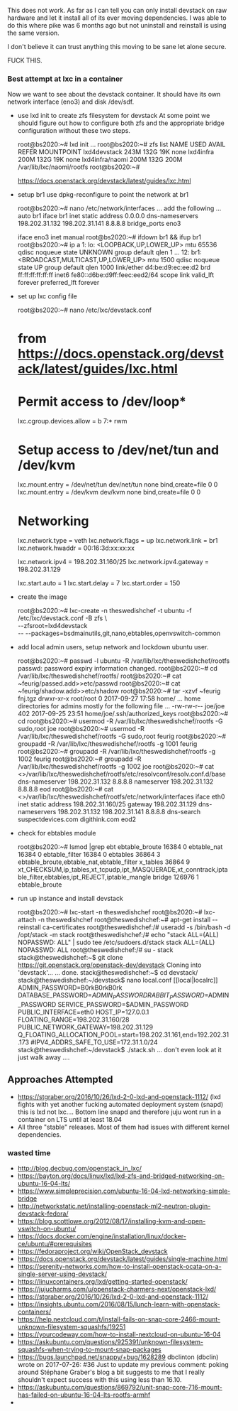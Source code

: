 This does not work. As far as I can tell you can only install devstack on raw hardware and let it install all of its ever moving dependencies. I was able to do this where pike was 6 months ago but not uninstall and reinstall is using the same version. 

I don't believe it can trust anything this moving to be sane let alone secure.

FUCK THIS.

### Best attempt at lxc in a container

Now we want to see about the devstack container. It should have its own network interface (eno3) and disk /dev/sdf.
* use lxd init to create zfs filesystem for devstack
  At some point we should figure out how to configure both zfs and the appropriate bridge configuration without these two steps.
	
	root@bs2020:~# lxd init
	...
	root@bs2020:~# zfs list
	NAME                          USED  AVAIL  REFER  MOUNTPOINT
	lxd4devstack                  243M   132G    19K  none
	lxd4infra                     200M   132G    19K  none
	lxd4infra/naomi               200M   132G   200M  /var/lib/lxc/naomi/rootfs
	root@bs2020:~# 
	
	https://docs.openstack.org/devstack/latest/guides/lxc.html
	

* setup br1 use dpkg-reconfigure to point the network at br1 
	
	root@bs2020:~# nano /etc/network/interfaces
	... add the following ...
	auto br1
	iface br1 inet static
	    address 0.0.0.0
	    dns-nameservers 198.202.31.132 198.202.31.141 8.8.8.8
	    bridge_ports eno3
	
	iface eno3 inet manual
	root@bs2020:~# ifdown br1 && ifup br1
	root@bs2020:~# ip a
	1: lo: <LOOPBACK,UP,LOWER_UP> mtu 65536 qdisc noqueue state UNKNOWN group default qlen 1
	...
	12: br1: <BROADCAST,MULTICAST,UP,LOWER_UP> mtu 1500 qdisc noqueue state UP group default qlen 1000
	    link/ether d4:be:d9:ec:ee:d2 brd ff:ff:ff:ff:ff:ff
	    inet6 fe80::d6be:d9ff:feec:eed2/64 scope link 
	       valid_lft forever preferred_lft forever
	
* set up lxc config file 
	
	root@bs2020:~# nano /etc/lxc/devstack.conf 
	# from https://docs.openstack.org/devstack/latest/guides/lxc.html
	# Permit access to /dev/loop*
	lxc.cgroup.devices.allow = b 7:* rwm
	
	# Setup access to /dev/net/tun and /dev/kvm
	lxc.mount.entry = /dev/net/tun dev/net/tun none bind,create=file 0 0
	lxc.mount.entry = /dev/kvm dev/kvm none bind,create=file 0 0
	
	# Networking
	lxc.network.type = veth
	lxc.network.flags = up
	lxc.network.link = br1
	lxc.network.hwaddr = 00:16:3d:xx:xx:xx
	
	lxc.network.ipv4 = 198.202.31.160/25
	lxc.network.ipv4.gateway = 198.202.31.129
	
	lxc.start.auto = 1
	lxc.start.delay = 7
	lxc.start.order = 150
	
* create the image
	
	
	root@bs2020:~# lxc-create -n theswedishchef  -t ubuntu -f /etc/lxc/devstack.conf -B zfs \        
	                                  --zfsroot=lxd4devstack \
	                              -- --packages=bsdmainutils,git,nano,ebtables,openvswitch-common
	
* add local admin users, setup network and  lockdown ubuntu user.
	
	root@bs2020:~# passwd -l ubuntu -R /var/lib/lxc/theswedishchef/rootfs
	passwd: password expiry information changed.
	root@bs2020:~# cd /var/lib/lxc/theswedishchef/rootfs/
	root@bs2020:~# cat ~feurig/passed.add>>etc/passwd
	root@bs2020:~# cat ~feurig/shadow.add>>etc/shadow
	root@bs2020:~# tar -xzvf ~feurig fnj.tgz
	drwxr-xr-x root/root         0 2017-09-27 17:58 home/
	... home directories for admins mostly for the following file ...
	-rw-rw-r-- joe/joe         402 2017-09-25 23:51 home/joe/.ssh/authorized_keys
	root@bs2020:~# cd 
	root@bs2020:~# usermod -R /var/lib/lxc/theswedishchef/rootfs -G sudo,root joe
	root@bs2020:~# usermod -R /var/lib/lxc/theswedishchef/rootfs -G sudo,root feurig
	root@bs2020:~# groupadd -R /var/lib/lxc/theswedishchef/rootfs -g 1001 feurig
	root@bs2020:~# groupadd -R /var/lib/lxc/theswedishchef/rootfs -g 1002 feurig
	root@bs2020:~# groupadd -R /var/lib/lxc/theswedishchef/rootfs -g 1002 joe
	root@bs2020:~#  cat <<eod >>/var/lib/lxc/theswedishchef/rootfs/etc/resolvconf/resolv.conf.d/base 
	dns-nameserver 198.202.31.132 8.8.8.8
	nameserver 198.202.31.132 8.8.8.8
	eod
	root@bs2020:~#  cat <<eod2 >>/var/lib/lxc/theswedishchef/rootfs/etc/network/interfaces
	iface eth0 inet static
	    address 198.202.31.160/25
	    gateway 198.202.31.129
	    dns-nameservers 198.202.31.132 198.202.31.141 8.8.8.8
	    dns-search suspectdevices.com digithink.com
	eod2
	  
* check for ebtables module
	
	root@bs2020:~# lsmod |grep ebt
	ebtable_broute         16384  0
	ebtable_nat            16384  0
	ebtable_filter         16384  0
	ebtables               36864  3 ebtable_broute,ebtable_nat,ebtable_filter
	x_tables               36864  9 xt_CHECKSUM,ip_tables,xt_tcpudp,ipt_MASQUERADE,xt_conntrack,iptable_filter,ebtables,ipt_REJECT,iptable_mangle
	bridge                126976  1 ebtable_broute
	 
* run up instance and install devstack
	
	root@bs2020:~# lxc-start -n theswedishchef
	root@bs2020:~# lxc-attach -n theswedishchef
	root@theswedishchef:~# apt-get install --reinstall ca-certificates
	root@theswedishchef:/# useradd -s /bin/bash -d /opt/stack -m stack
	root@theswedishchef:/#  echo "stack ALL=(ALL) NOPASSWD: ALL" | sudo tee /etc/sudoers.d/stack
	stack ALL=(ALL) NOPASSWD: ALL
	root@theswedishchef:/# su - stack
	stack@theswedishchef:~$ git clone https://git.openstack.org/openstack-dev/devstack
	Cloning into 'devstack'...
	... done.
	stack@theswedishchef:~$  cd devstack/
	stack@theswedishchef:~/devstack$ nano local.conf
	[[local|localrc]]
	ADMIN_PASSWORD=B0rkB0rkB0rk
	DATABASE_PASSWORD=$ADMIN_PASSWORD
	RABBIT_PASSWORD=$ADMIN_PASSWORD
	SERVICE_PASSWORD=$ADMIN_PASSWORD
	PUBLIC_INTERFACE=eth0
	HOST_IP=127.0.0.1
	FLOATING_RANGE=198.202.31.160/28
	PUBLIC_NETWORK_GATEWAY=198.202.31.129
	Q_FLOATING_ALLOCATION_POOL=start=198.202.31.161,end=192.202.31.173
	#IPV4_ADDRS_SAFE_TO_USE=172.31.1.0/24
	 stack@theswedishchef:~/devstack$ ./stack.sh
	... don't even look at it just walk away ....
	
	

## Approaches Attempted

* https://stgraber.org/2016/10/26/lxd-2-0-lxd-and-openstack-1112/
  (lxd fights with yet another fucking automated deployment system (snapd) this is lxd not lxc....
  Bottom line snapd and therefore juju wont run in a container on LTS until at least 18.04 
* All three "stable" releases. Most of them had issues with different kernel dependencies.
### wasted time
* http://blog.decbug.com/openstack_in_lxc/
* https://bayton.org/docs/linux/lxd/lxd-zfs-and-bridged-networking-on-ubuntu-16-04-lts/
* https://www.simpleprecision.com/ubuntu-16-04-lxd-networking-simple-bridge
* http://networkstatic.net/installing-openstack-ml2-neutron-plugin-devstack-fedora/
* https://blog.scottlowe.org/2012/08/17/installing-kvm-and-open-vswitch-on-ubuntu/
* https://docs.docker.com/engine/installation/linux/docker-ce/ubuntu/#prerequisites
* https://fedoraproject.org/wiki/OpenStack_devstack
* https://docs.openstack.org/devstack/latest/guides/single-machine.html
* https://serenity-networks.com/how-to-install-openstack-ocata-on-a-single-server-using-devstack/
* https://linuxcontainers.org/lxd/getting-started-openstack/
* https://jujucharms.com/u/openstack-charmers-next/openstack-lxd/
* https://stgraber.org/2016/10/26/lxd-2-0-lxd-and-openstack-1112/
* https://insights.ubuntu.com/2016/08/15/lunch-learn-with-openstack-containers/
* https://help.nextcloud.com/t/install-fails-on-snap-core-2466-mount-unknown-filesystem-squashfs/19251
* https://yourcodeway.com/how-to-install-nextcloud-on-ubuntu-16-04
* https://askubuntu.com/questions/925391/unknown-filesystem-squashfs-when-trying-to-mount-snap-packages
* https://bugs.launchpad.net/snappy/+bug/1628289
  dbclinton (dbclin) wrote on 2017-07-26:	#36
  Just to update my previous comment: poking around Stéphane Graber's blog a bit suggests to me that I really shouldn't expect success with this using less than 16.10.
* https://askubuntu.com/questions/869792/unit-snap-core-716-mount-has-failed-on-ubuntu-16-04-lts-rootfs-armhf
* 

  